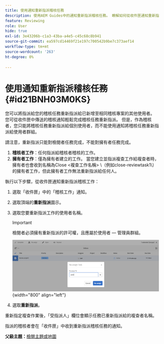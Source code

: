 ```yaml
---
title: 使用通知重新指派稽核任務
description: 使用AEM Guides中的通知重新指派稽核任務。 瞭解如何從收件匣通知重新指派稽核者任務。
feature: Reviewing
role: User
hide: true
exl-id: 3e43206b-c1a3-43ba-a4e5-c45c68c8b941
source-git-commit: ea597cd14469f21e197c700542b9be7c373aef14
workflow-type: tm+mt
source-wordcount: '263'
ht-degree: 0%

---
```


# 使用通知重新指派稽核任務 {#id21BNH03M0KS}

您可以將指派給您的稽核任務重新指派給已新增至相同稽核專案的其他使用者。 您可從收件匣中傳送的稽核通知輕鬆完成稽核任務重新指派。 但是，作為稽核者，您只能將稽核任務重新指派給個別使用者，而不能使用通知將稽核任務重新指派給使用者群組。

請注意，重新指派只能對檢閱者任務完成，不能對擁有者任務完成。

1. **稽核者工作**：任何指派給稽核者稽核的工作。
1. **擁有者工作**：僅為擁有者建立的工作。 當您建立並指派複查工作給複查者時，擁有者也會收到名稱為Close &lt;複查工作名稱\> \（例如close-reviewtask1\）的擁有者工作，但此擁有者工作無法重新指派給任何人。

執行以下步驟，從收件匣通知重新指派稽核工作：

1. 選取「收件匣」中的「稽核工作」通知。
1. 選取頂端的&#x200B;**重新指派**&#x200B;圖示。
1. 選取您要重新指派工作的使用者名稱。

   >[!IMPORTANT]
   >
   > 檢閱者必須擁有重新指派的許可權，且應屬於使用者 — 管理員群組。

   ![](images/reassign-user-inbox.png){width="800" align="left"}

1. 選取&#x200B;**重新指派**。

重新指定複查作業後，「受指派人」欄位會顯示任務已重新指派給的複查者名稱。

指派的稽核者會在「收件匣」中收到重新指派稽核任務的通知。

**父級主題：**[&#x200B;檢閱主題或地圖](review.md)
